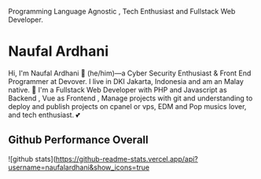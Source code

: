 Programming Language Agnostic , Tech Enthusiast and Fullstack Web Developer.

# Naufal Ardhani

Hi, I'm Naufal Ardhani 👨 (he/him)—a Cyber Security Enthusiast & Front End Programmer at Devover. I live in DKI Jakarta, Indonesia and am an Malay native. 🙌 I'm a Fullstack Web Developer with PHP and Javascript as Backend , Vue as Frontend , Manage projects with git and understanding to deploy and publish projects on cpanel or vps, EDM and Pop musics lover, and tech enthusiast. 💕

## Github Performance Overall

![github stats](https://github-readme-stats.vercel.app/api?username=naufalardhani&show_icons=true
